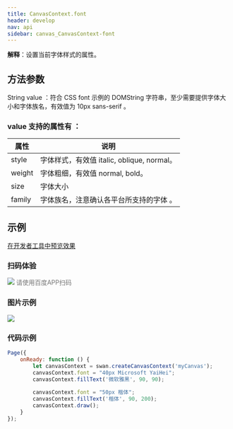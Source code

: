 ```yaml
---
title: CanvasContext.font
header: develop
nav: api
sidebar: canvas_CanvasContext-font
---
```


 

**解释**：设置当前字体样式的属性。
 
## 方法参数 

String value ：符合 CSS font 示例的 DOMString 字符串，至少需要提供字体大小和字体族名，有效值为 10px sans-serif 。 

### value 支持的属性有 ：

| 属性 | 说明 |
|---- | ---- |
| style | 字体样式，有效值 italic, oblique, normal。 |
| weight | 字体粗细，有效值 normal, bold。 |
| size | 字体大小 |
| family | 字体族名，注意确认各平台所支持的字体 。|
## 示例

<a href="swanide://fragment/7a4e07cf5d732bc485825f880c450dbe1574527882687" title="在开发者工具中预览效果" target="_self">在开发者工具中预览效果</a> 

### 扫码体验

<div class='scan-code-container'>
    <img src="https://b.bdstatic.com/miniapp/assets/images/doc_demo/pages_createCanvasContext.png" class="demo-qrcode-image" />
    <font color=#777 12px>请使用百度APP扫码</font>
</div>

###  图片示例  
<div class="m-doc-custom-examples">
    <div class="m-doc-custom-examples-correct">
        <img src="https://b.bdstatic.com/miniapp/images/canvascontextfont.png">
    </div>
    <div class="m-doc-custom-examples-correct">
        <img src=" ">
    </div>   
</div>

### 代码示例 



```js
Page({
    onReady: function () {
        let canvasContext = swan.createCanvasContext('myCanvas');
        canvasContext.font = "40px Microsoft YaiHei";
        canvasContext.fillText('微软雅黑', 90, 90);
        
        canvasContext.font = "50px 楷体";
        canvasContext.fillText('楷体', 90, 200);
        canvasContext.draw();
    }
});
```


